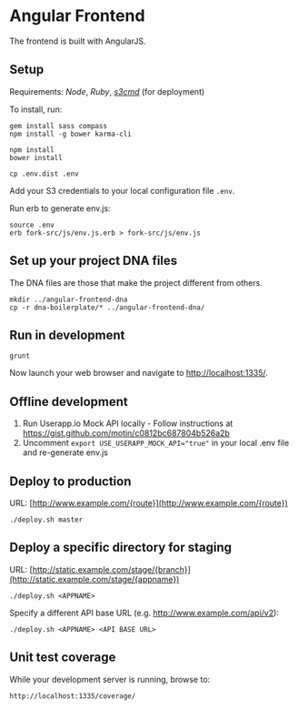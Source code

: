 Angular Frontend
===========================

The frontend is built with AngularJS.

## Setup

Requirements: *Node*, *Ruby*, [*s3cmd*](http://s3tools.org/s3cmd) (for deployment)

To install, run:

    gem install sass compass
    npm install -g bower karma-cli

    npm install
    bower install

    cp .env.dist .env

Add your S3 credentials to your local configuration file `.env`.

Run erb to generate env.js:

    source .env
    erb fork-src/js/env.js.erb > fork-src/js/env.js

## Set up your project DNA files

The DNA files are those that make the project different from others.

    mkdir ../angular-frontend-dna
    cp -r dna-boilerplate/* ../angular-frontend-dna/

## Run in development

    grunt

Now launch your web browser and navigate to [http://localhost:1335/]().

## Offline development

1. Run Userapp.io Mock API locally - Follow instructions at https://gist.github.com/motin/c0812bc687804b526a2b
2. Uncomment `export USE_USERAPP_MOCK_API="true"` in your local .env file and re-generate env.js

## Deploy to production

URL: [http://www.example.com/{route}](http://www.example.com/{route})

    ./deploy.sh master

## Deploy a specific directory for staging

URL: [http://static.example.com/stage/{branch}](http://static.example.com/stage/{appname})

    ./deploy.sh <APPNAME>

Specify a different API base URL (e.g. http://www.example.com/api/v2):

    ./deploy.sh <APPNAME> <API BASE URL>

## Unit test coverage

While your development server is running, browse to:

    http://localhost:1335/coverage/

